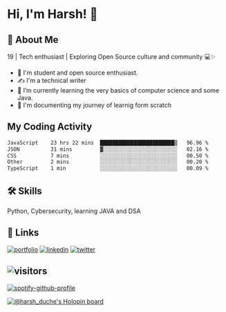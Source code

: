 # Hi, I'm Harsh! 👋


## 🚀 About Me

19 | Tech enthusiast | Exploring Open Source culture and community 💻✨
- 🔭 I'm student and open source enthusiast.
- ✍️ I'm a technical writer
- 🌱 I’m currently learning the very basics of computer science and some Java.
- 💬 I'm documenting my journey of learnig form scratch

## My Coding Activity

 <!--START_SECTION:waka-->

```txt
JavaScript    23 hrs 22 mins  ████████████████████████▒   96.96 %
JSON          31 mins         ▓░░░░░░░░░░░░░░░░░░░░░░░░   02.16 %
CSS           7 mins          ░░░░░░░░░░░░░░░░░░░░░░░░░   00.50 %
Other         2 mins          ░░░░░░░░░░░░░░░░░░░░░░░░░   00.20 %
TypeScript    1 min           ░░░░░░░░░░░░░░░░░░░░░░░░░   00.09 %
```

<!--END_SECTION:waka-->

## 🛠 Skills
Python, Cybersecurity, learning JAVA and DSA 

## 🔗 Links
[![portfolio](https://img.shields.io/badge/my_portfolio-000?style=for-the-badge&logo=ko-fi&logoColor=white)](https://bio.link/harshduche/) [![linkedin](https://img.shields.io/badge/linkedin-0A66C2?style=for-the-badge&logo=linkedin&logoColor=white)](https://www.linkedin.com/in/harsh-duche/) [![twitter](https://img.shields.io/badge/twitter-1DA1F2?style=for-the-badge&logo=twitter&logoColor=white)](https://twitter.com/HarshDuche)

![visitors](https://visitor-badge.laobi.icu/badge?page_id=ducheharsh.ducheharsh)
--------------------------------
[![spotify-github-profile](https://spotify-github-profile.vercel.app/api/view?uid=31ymv4mh6t72bshikt7h5io7cxhm&cover_image=true&theme=novatorem&show_offline=false&bar_color=53b14f&bar_color_cover=true)](https://github.com/kittinan/spotify-github-profile)

[![@harsh_duche's Holopin board](https://holopin.me/harsh_duche)](https://holopin.io/@harsh_duche)
